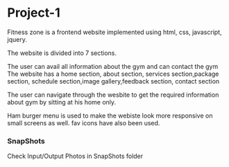 # Project-1

Fitness zone is a frontend website implemented using html, css, javascript, jquery.

The website is divided into 7 sections.

The user can avail all information about the gym and can contact the gym
The website has a home section, about section, services section,package section, schedule section,image gallery,feedback section, contact section

The user can navigate through the wesbite to get the required information about gym by sitting at his home only.

Ham burger menu is used to make the webiste look more responsive on small screens as well. fav icons have also been used.

### SnapShots

Check Input/Output Photos in SnapShots folder 
